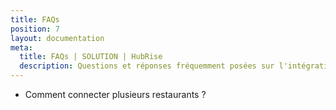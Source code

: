 ```yaml
---
title: FAQs
position: 7
layout: documentation
meta:
  title: FAQs | SOLUTION | HubRise
  description: Questions et réponses fréquemment posées sur l'intégration de SOLUTION avec HubRise.
---
```


- <Link to="/apps/SOLUTION/faqs/connecter-plusieurs-restaurants/">Comment connecter plusieurs restaurants&nbsp;?</Link>

